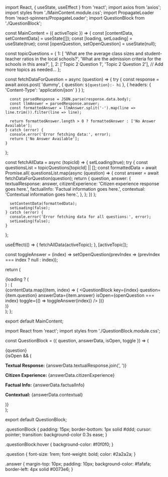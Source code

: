 import React, { useState, useEffect } from 'react';
import axios from 'axios';
import styles from './MainContent.module.css';
import PropagateLoader from 'react-spinners/PropagateLoader';
import QuestionBlock from './QuestionBlock';

const MainContent = ({ activeTopic }) => {
  const [contentData, setContentData] = useState([]);
  const [loading, setLoading] = useState(true);
  const [openQuestion, setOpenQuestion] = useState(null);

  const topicQuestions = {
    1: [
      'What are the average class sizes and student-teacher ratios in the local schools?',
      'What are the admission criteria for the schools in this area?',
    ],
    2: ['Topic 2 Question 1', 'Topic 2 Question 2'],
    // Add more topics as needed...
  };

  const fetchDataForQuestion = async (question) => {
    try {
      const response = await axios.post(
        'dummy',
        { question: `${question}:- hi` },
        { headers: { 'Content-Type': 'application/json' } }
      );

      const parsedResponse = JSON.parse(response.data.body);
      const llmAnswer = parsedResponse.answer;
      const formattedAnswer = llmAnswer.split('-').map(line => line.trim()).filter(line => line);

      return formattedAnswer.length > 0 ? formattedAnswer : ['No Answer Available'];
    } catch (error) {
      console.error('Error fetching data:', error);
      return ['No Answer Available'];
    }
  };

  const fetchAllData = async (topicId) => {
    setLoading(true);
    try {
      const questionsList = topicQuestions[topicId] || [];
      const formattedData = await Promise.all(
        questionsList.map(async (question) => {
          const answer = await fetchDataForQuestion(question);
          return {
            question,
            answer: {
              textualResponse: answer,
              citizenExperience: 'Citizen experience response goes here.',
              factualInfo: 'Factual information goes here.',
              contextual: 'Contextual information goes here.',
            },
          };
        })
      );

      setContentData(formattedData);
      setLoading(false);
    } catch (error) {
      console.error('Error fetching data for all questions:', error);
      setLoading(false);
    }
  };

  useEffect(() => {
    fetchAllData(activeTopic);
  }, [activeTopic]);

  const toggleAnswer = (index) => setOpenQuestion(prevIndex => (prevIndex === index ? null : index));

  return (
    <div className={styles.mainContent}>
      {loading ? (
        <div className={styles.loaderWrapper}>
          <PropagateLoader color="rgb(15, 95, 220)" loading={loading} size={22} />
        </div>
      ) : (
        <div>
          {contentData.map((item, index) => (
            <QuestionBlock
              key={index}
              question={item.question}
              answerData={item.answer}
              isOpen={openQuestion === index}
              toggle={() => toggleAnswer(index)}
            />
          ))}
        </div>
      )}
    </div>
  );
};

export default MainContent;




import React from 'react';
import styles from './QuestionBlock.module.css';

const QuestionBlock = ({ question, answerData, isOpen, toggle }) => (
  <div className={styles.questionBlock}>
    <div className={styles.question} onClick={toggle}>
      {question}
    </div>
    {isOpen && (
      <div className={styles.answer}>
        <p><strong>Textual Response:</strong> {answerData.textualResponse.join(', ')}</p>
        <p><strong>Citizen Experience:</strong> {answerData.citizenExperience}</p>
        <p><strong>Factual Info:</strong> {answerData.factualInfo}</p>
        <p><strong>Contextual:</strong> {answerData.contextual}</p>
      </div>
    )}
  </div>
);

export default QuestionBlock;



.questionBlock {
  padding: 15px;
  border-bottom: 1px solid #ddd;
  cursor: pointer;
  transition: background-color 0.3s ease;
}

.questionBlock:hover {
  background-color: #f0f0f0;
}

.question {
  font-size: 1rem;
  font-weight: bold;
  color: #2a2a2a;
}

.answer {
  margin-top: 10px;
  padding: 10px;
  background-color: #fafafa;
  border-left: 4px solid #0073e6;
}
